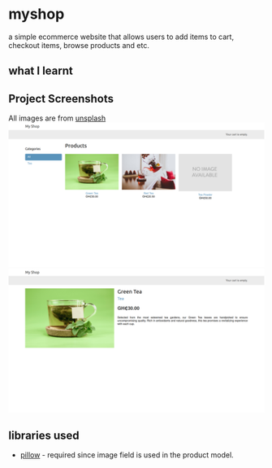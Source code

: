 # myshop

a simple ecommerce website that allows users to add items to cart, checkout items, browse products
and etc.

## what I learnt

## Project Screenshots

All images are from [unsplash](https://unsplash.com/)
![product list page](assets/img/product_list_page.png)
![product detail page](assets/img/product_detail_page.png)

## libraries used

- [pillow](https://python-pillow.org/) - required since image field is used in the product model.
